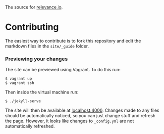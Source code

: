 The source for [relevance.io](https://www.relevance.io).

# Contributing

The easiest way to contribute is to fork this repository and edit the markdown
files in the `site/_guide` folder.

### Previewing your changes

The site can be previewed using Vagrant. To do this run:

    $ vagrant up
    $ vagrant ssh

Then inside the virtual machine run:

    $ ./jekyll-serve

The site will then be available at [localhost:4000](http://localhost:4000).
Changes made to any files should be automatically noticed, so you can just
change stuff and refresh the page. However, it looks like changes to
`_config.yml` are not automatically refreshed.
